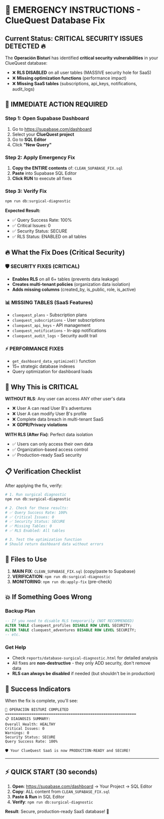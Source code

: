 # 🚨 EMERGENCY INSTRUCTIONS - ClueQuest Database Fix

## Current Status: **CRITICAL SECURITY ISSUES DETECTED** 🔥

The **Operación Bisturí** has identified **critical security vulnerabilities** in your ClueQuest database:

- ❌ **RLS DISABLED** on all user tables (MASSIVE security hole for SaaS)
- ❌ **Missing optimization functions** (performance impact)  
- ❌ **Missing SaaS tables** (subscriptions, api_keys, notifications, audit_logs)

## 🎯 IMMEDIATE ACTION REQUIRED

### Step 1: Open Supabase Dashboard
1. Go to https://supabase.com/dashboard
2. Select your **ClueQuest project**
3. Go to **SQL Editor**
4. Click **"New Query"**

### Step 2: Apply Emergency Fix
1. **Copy the ENTIRE contents** of: `CLEAN_SUPABASE_FIX.sql`
2. **Paste** into Supabase SQL Editor  
3. **Click RUN** to execute all fixes

### Step 3: Verify Fix
```bash
npm run db:surgical-diagnostic
```

**Expected Result:**
- ✅ Query Success Rate: 100%
- ✅ Critical Issues: 0
- ✅ Security Status: SECURE
- ✅ RLS Status: ENABLED on all tables

## 🔥 What the Fix Does (Critical Security)

### 🛡️ **SECURITY FIXES (CRITICAL)**
- **Enables RLS** on all 6+ tables (prevents data leakage)
- **Creates multi-tenant policies** (organization data isolation)
- **Adds missing columns** (created_by, is_public, role, is_active)

### 📊 **MISSING TABLES (SaaS Features)**
- `cluequest_plans` - Subscription plans
- `cluequest_subscriptions` - User subscriptions  
- `cluequest_api_keys` - API management
- `cluequest_notifications` - In-app notifications
- `cluequest_audit_logs` - Security audit trail

### ⚡ **PERFORMANCE FIXES**
- `get_dashboard_data_optimized()` function
- 15+ strategic database indexes
- Query optimization for dashboard loads

## 🚨 Why This is CRITICAL

**WITHOUT RLS**: Any user can access ANY other user's data
- ❌ User A can read User B's adventures
- ❌ User A can modify User B's profile  
- ❌ Complete data breach in multi-tenant SaaS
- ❌ **GDPR/Privacy violations**

**WITH RLS (After Fix)**: Perfect data isolation
- ✅ Users can only access their own data
- ✅ Organization-based access control
- ✅ Production-ready SaaS security

## 📋 Verification Checklist

After applying the fix, verify:

```bash
# 1. Run surgical diagnostic
npm run db:surgical-diagnostic

# 2. Check for these results:
# ✅ Query Success Rate: 100%  
# ✅ Critical Issues: 0
# ✅ Security Status: SECURE
# ✅ Missing Tables: 0
# ✅ RLS Enabled: All tables

# 3. Test the optimization function
# Should return dashboard data without errors
```

## 🎯 Files to Use

1. **MAIN FIX**: `CLEAN_SUPABASE_FIX.sql` (copy/paste to Supabase)
2. **VERIFICATION**: `npm run db:surgical-diagnostic`  
3. **MONITORING**: `npm run db:apply-fix` (pre-check)

## 💥 If Something Goes Wrong

### Backup Plan
```sql
-- If you need to disable RLS temporarily (NOT RECOMMENDED)
ALTER TABLE cluequest_profiles DISABLE ROW LEVEL SECURITY;
ALTER TABLE cluequest_adventures DISABLE ROW LEVEL SECURITY;
-- etc.
```

### Get Help
- Check `reports/database-surgical-diagnostic.html` for detailed analysis
- All fixes are **non-destructive** - they only ADD security, don't remove data
- **RLS can always be disabled** if needed (but shouldn't be in production)

## 🎉 Success Indicators

When the fix is complete, you'll see:

```
🏥 OPERACIÓN BISTURÍ COMPLETED
============================================================
📋 DIAGNOSIS SUMMARY:
Overall Health: HEALTHY
Critical Issues: 0  
Warnings: 0
Security Status: SECURE  
Query Success Rate: 100%

🛡️ Your ClueQuest SaaS is now PRODUCTION-READY and SECURE!
```

---

## ⚡ QUICK START (30 seconds)

1. **Open**: https://supabase.com/dashboard → Your Project → SQL Editor
2. **Copy**: ALL content from `CLEAN_SUPABASE_FIX.sql` 
3. **Paste & Run** in SQL Editor
4. **Verify**: `npm run db:surgical-diagnostic`

**Result**: Secure, production-ready SaaS database! 🚀